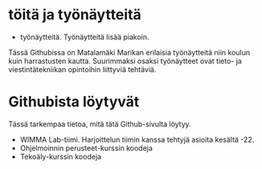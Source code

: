 # töitä ja työnäytteitä
- työnäytteitä. Työnäytteitä lisää piakoin.

Tässä Githubissa on Matalamäki Marikan erilaisia työnäytteitä niin koulun kuin harrastusten kautta. Suurimmaksi osaksi työnäytteet ovat tieto- ja viestintätekniikan opintoihin liittyviä tehtäviä.

# Githubista löytyvät
Tässä tarkempaa tietoa, mitä tätä Github-sivulta löytyy.
- WIMMA Lab-tiimi. Harjoittelun tiimin kanssa tehtyjä asioita kesältä -22.
- Ohjelmoinnin perusteet-kurssin koodeja
- Tekoäly-kurssin koodeja
